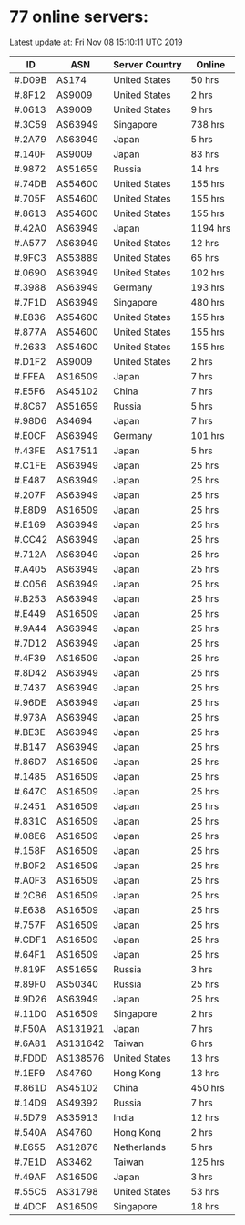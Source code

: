 # 77 online servers:

Latest update at: Fri Nov 08 15:10:11 UTC 2019

| ID | ASN | Server Country | Online |
| -- | --- | -------------- | ------ |
| #.D09B | AS174 | United States | 50 hrs |
| #.8F12 | AS9009 | United States | 2 hrs |
| #.0613 | AS9009 | United States | 9 hrs |
| #.3C59 | AS63949 | Singapore | 738 hrs |
| #.2A79 | AS63949 | Japan | 5 hrs |
| #.140F | AS9009 | Japan | 83 hrs |
| #.9872 | AS51659 | Russia | 14 hrs |
| #.74DB | AS54600 | United States | 155 hrs |
| #.705F | AS54600 | United States | 155 hrs |
| #.8613 | AS54600 | United States | 155 hrs |
| #.42A0 | AS63949 | Japan | 1194 hrs |
| #.A577 | AS63949 | United States | 12 hrs |
| #.9FC3 | AS53889 | United States | 65 hrs |
| #.0690 | AS63949 | United States | 102 hrs |
| #.3988 | AS63949 | Germany | 193 hrs |
| #.7F1D | AS63949 | Singapore | 480 hrs |
| #.E836 | AS54600 | United States | 155 hrs |
| #.877A | AS54600 | United States | 155 hrs |
| #.2633 | AS54600 | United States | 155 hrs |
| #.D1F2 | AS9009 | United States | 2 hrs |
| #.FFEA | AS16509 | Japan | 7 hrs |
| #.E5F6 | AS45102 | China | 7 hrs |
| #.8C67 | AS51659 | Russia | 5 hrs |
| #.98D6 | AS4694 | Japan | 7 hrs |
| #.E0CF | AS63949 | Germany | 101 hrs |
| #.43FE | AS17511 | Japan | 5 hrs |
| #.C1FE | AS63949 | Japan | 25 hrs |
| #.E487 | AS63949 | Japan | 25 hrs |
| #.207F | AS63949 | Japan | 25 hrs |
| #.E8D9 | AS16509 | Japan | 25 hrs |
| #.E169 | AS63949 | Japan | 25 hrs |
| #.CC42 | AS63949 | Japan | 25 hrs |
| #.712A | AS63949 | Japan | 25 hrs |
| #.A405 | AS63949 | Japan | 25 hrs |
| #.C056 | AS63949 | Japan | 25 hrs |
| #.B253 | AS63949 | Japan | 25 hrs |
| #.E449 | AS16509 | Japan | 25 hrs |
| #.9A44 | AS63949 | Japan | 25 hrs |
| #.7D12 | AS63949 | Japan | 25 hrs |
| #.4F39 | AS16509 | Japan | 25 hrs |
| #.8D42 | AS63949 | Japan | 25 hrs |
| #.7437 | AS63949 | Japan | 25 hrs |
| #.96DE | AS63949 | Japan | 25 hrs |
| #.973A | AS63949 | Japan | 25 hrs |
| #.BE3E | AS63949 | Japan | 25 hrs |
| #.B147 | AS63949 | Japan | 25 hrs |
| #.86D7 | AS16509 | Japan | 25 hrs |
| #.1485 | AS16509 | Japan | 25 hrs |
| #.647C | AS16509 | Japan | 25 hrs |
| #.2451 | AS16509 | Japan | 25 hrs |
| #.831C | AS16509 | Japan | 25 hrs |
| #.08E6 | AS16509 | Japan | 25 hrs |
| #.158F | AS16509 | Japan | 25 hrs |
| #.B0F2 | AS16509 | Japan | 25 hrs |
| #.A0F3 | AS16509 | Japan | 25 hrs |
| #.2CB6 | AS16509 | Japan | 25 hrs |
| #.E638 | AS16509 | Japan | 25 hrs |
| #.757F | AS16509 | Japan | 25 hrs |
| #.CDF1 | AS16509 | Japan | 25 hrs |
| #.64F1 | AS16509 | Japan | 25 hrs |
| #.819F | AS51659 | Russia | 3 hrs |
| #.89F0 | AS50340 | Russia | 25 hrs |
| #.9D26 | AS63949 | Japan | 25 hrs |
| #.11D0 | AS16509 | Singapore | 2 hrs |
| #.F50A | AS131921 | Japan | 7 hrs |
| #.6A81 | AS131642 | Taiwan | 6 hrs |
| #.FDDD | AS138576 | United States | 13 hrs |
| #.1EF9 | AS4760 | Hong Kong | 13 hrs |
| #.861D | AS45102 | China | 450 hrs |
| #.14D9 | AS49392 | Russia | 7 hrs |
| #.5D79 | AS35913 | India | 12 hrs |
| #.540A | AS4760 | Hong Kong | 2 hrs |
| #.E655 | AS12876 | Netherlands | 5 hrs |
| #.7E1D | AS3462 | Taiwan | 125 hrs |
| #.49AF | AS16509 | Japan | 3 hrs |
| #.55C5 | AS31798 | United States | 53 hrs |
| #.4DCF | AS16509 | Singapore | 18 hrs |

